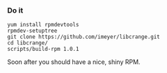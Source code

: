 ### Do it

```
yum install rpmdevtools
rpmdev-setuptree
git clone https://github.com/imeyer/libcrange.git
cd libcrange/
scripts/build-rpm 1.0.1
```

Soon after you should have a nice, shiny RPM.
